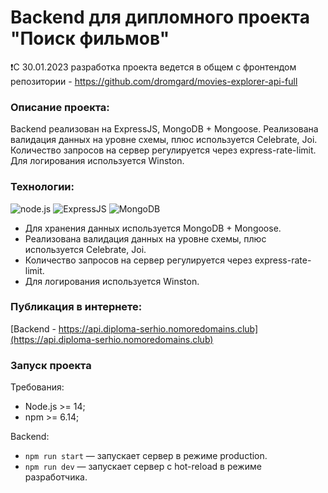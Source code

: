 # Backend для дипломного проекта "Поиск фильмов"

:exclamation:С 30.01.2023 разработка проекта ведется в общем с фронтендом репозитории - https://github.com/dromgard/movies-explorer-api-full

### Описание проекта:

Backend реализован на ExpressJS, MongoDB + Mongoose. Реализована валидация данных на уровне схемы, плюс используется Celebrate, Joi. Количество запросов на сервер регулируется через express-rate-limit. Для логирования используется Winston.

### Технологии:

<img src="https://img.shields.io/badge/Node.js-blue?logo=node.js&logoColor=white" alt="node.js" title="node.js"/> <img src="https://img.shields.io/badge/ExpressJS-blue?logo=express&logoColor=white" alt="ExpressJS" title="ExpressJS"/> <img src="https://img.shields.io/badge/MongoDB-blue?logo=MongoDB&logoColor=white" alt="MongoDB" title="MongoDB"/>

- Для хранения данных используется MongoDB + Mongoose.
- Реализована валидация данных на уровне схемы, плюс используется Celebrate, Joi.
- Количество запросов на сервер регулируется через express-rate-limit.
- Для логирования используется Winston.

### Публикация в интернете:

[Backend - https://api.diploma-serhio.nomoredomains.club](https://api.diploma-serhio.nomoredomains.club)

### Запуск проекта

Требования:

- Node.js >= 14;
- npm >= 6.14;

Backend:

- `npm run start` — запускает сервер в режиме production.
- `npm run dev` — запускает сервер с hot-reload в режиме разработчика.
